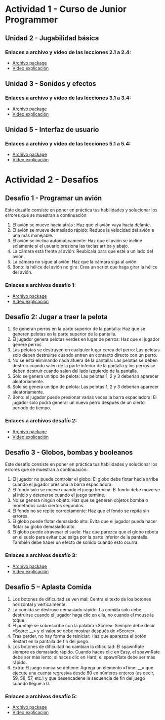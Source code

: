 # Actividad 1 - Curso de Junior Programmer

## Unidad 2 - Jugabilidad básica

### Enlaces a archivo y video de las lecciones 2.1 a 2.4:
- [Archivo package](https://github.com/Sergio473/CVU1R2/releases/Prototype)
- [Video explicación](https://drive.google.com/file/d/1DQsejDUuA8zs-x1nhNeTgW5EdP5WNdDK/view?usp=sharing)

## Unidad 3 - Sonidos y efectos

### Enlaces a archivo y video de las lecciones 3.1 a 3.4:
- [Archivo package](https://github.com/Sergio473/CVU1R2/releases/Prototype3)
- [Video explicación](https://drive.google.com/file/d/1FaLsA0AFhRHBucEqV3HWurF9vtgG9Sjn/view?usp=sharing)

## Unidad 5 - Interfaz de usuario

### Enlaces a archivo y video de las lecciones 5.1 a 5.4:
- [Archivo package](https://github.com/Sergio473/CVU1R2/releases/Prototype5)
- [Video explicación](https://drive.google.com/file/d/1TgNGypYT-svkqUFigCjtHYMfymaTr7o-/view?usp=sharing)
    
# Actividad 2 - Desafíos

## Desafío 1 - Programar un avión

Este desafío consiste en poner en práctica tus habilidades y solucionar los errores que se muestran a continuación 
1.	El avión se mueve hacia atrás : Haz que el avión vaya hacia delante. 
2.	El avión se mueve demasiado rápido: Reduce la velocidad del avión a una más manejable. 
3.	El avión se inclina automáticamente: Haz que el avión se incline solamente si el usuario presiona las teclas arriba y abajo. 
4.	La cámara está frente al avión: Reubícala para que esté a un lado del avión. 
5.	La cámara no sigue al avión: Haz que la cámara siga al avión. 
6.	Bono: la hélice del avión no gira: Crea un script que haga girar la hélice del avión.

### Enlaces a archivos desafío 1: 
- [Archivo package](https://github.com/Sergio473/CVU1R2/releases/Desafio1)
- [Video explicación](https://drive.google.com/file/d/12qtvjJFInExBBwCtfiLCwSrtHay-Hxnf/view?usp=sharing)

## Desafío 2: Jugar a traer la pelota
1.	Se generan perros en la parte superior de la pantalla: Haz que se generen pelotas en la parte superior de la pantalla.
2.	El jugador genera pelotas verdes en lugar de perros: Haz que el jugador genere perros
3.	Las pelotas se destruyen en cualquier lugar cerca del perro: Las pelotas solo deben destruirse cuando entren en contacto directo con un perro.
4.	No se está eliminando nada afuera de la pantalla: Las pelotas se deben destruir cuando salen de la parte inferior de la pantalla y los perros se deben destruir cuando salen del lado izquierdo de la pantalla.
5.	Solo se genera un tipo de pelota: Las pelotas 1, 2 y 3 deberían aparecer aleatoriamente.
6.	Solo se genera un tipo de pelota: Las pelotas 1, 2 y 3 deberían aparecer aleatoriamente.
7.	Bono: el jugador puede presionar varias veces la barra espaciadora: El jugador solo podrá generar un nuevo perro después de un cierto periodo de tiempo.

### Enlaces a archivos desafío 2: 
- [Archivo package](https://github.com/Sergio473/CVU1R2/releases/Desafio2)
- [Video explicación](https://drive.google.com/file/d/14eu15wSZtb8EhsiduJntZsyLW_bATXvp/view?usp=sharing)

## Desafío 3 - Globos, bombas y booleanos

Este desafío consiste en poner en práctica tus habilidades y solucionar los errores que se muestran a continuación: 
1.	El jugador no puede controlar el globo: El globo debe flotar hacia arriba cuando el jugador presiona la barra espaciadora. 
2.	El fondo solo se mueve cuando el juego termina: El fondo debe moverse al inicio y detenerse cuando el juego termine. 
3.	No se genera ningún objeto: Haz que se generen objetos bomba o monetarios cada ciertos segundos. 
4.	El fondo no se repite correctamente: Haz que el fondo se repita sin errores. 
5.	El globo puede flotar demasiado alto: Evita que el jugador pueda hacer flotar su globo demasiado alto. 
6.	El globo puede atravesar el suelo: Haz que parezca que el globo rebota en el suelo para evitar que salga por la parte inferior de la pantalla. También debe haber un efecto de sonido cuando esto ocurra. 

### Enlaces a archivos desafío 3: 
- [Archivo package](https://github.com/Sergio473/CVU1R2/releases/Desafio3)
- [Video explicación](https://drive.google.com/file/d/1O4l99Fm32bypmiUoexypQTY0owZz4cO3/view?usp=sharing)

## Desafío 5 – Aplasta Comida 
1.	Los botones de dificultad se ven mal: Centra el texto de los botones horizontal y verticalmente.
2.	La comida se destruye demasiado rápido: La comida solo debe destruirse cuando el jugador haga clic en ella, no cuando el mouse la toque.
3.	El puntaje se sobrescribe con la palabra «Score»: Siempre debe decir «Score: __» y el valor se debe mostrar después de «Score:».
4.	Tras perder, no hay forma de reiniciar: Haz que aparezca el botón Restart en la pantalla de fin del juego.
5.	Los botones de dificultad no cambian la dificultad: El spawnRate siempre es demasiado rápido. Cuando haces clic en Easy, el spawnRate debe ser más lento; si haces clic en Hard, el spawnRate debe ser más rápido.
6.	Extra: El juego nunca se detiene: Agrega un elemento «Time: __» que ejecute una cuenta regresiva desde 60 en números enteros (es decir, 59, 58, 57, etc.) y que desencadene la secuencia de fin del juego cuando llegue a 0.

### Enlaces a archivos desafío 5: 
- [Archivo package](https://github.com/Sergio473/CVU1R2/releases/Desafio5)
- [Video explicación](https://drive.google.com/file/d/1_o3Rn8D7VetKUi_xmrKUU_cBQJWZn2X7/view?usp=sharing)

